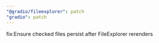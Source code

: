 ```yaml
---
"@gradio/fileexplorer": patch
"gradio": patch
---
```


fix:Ensure checked files persist after FileExplorer rerenders
